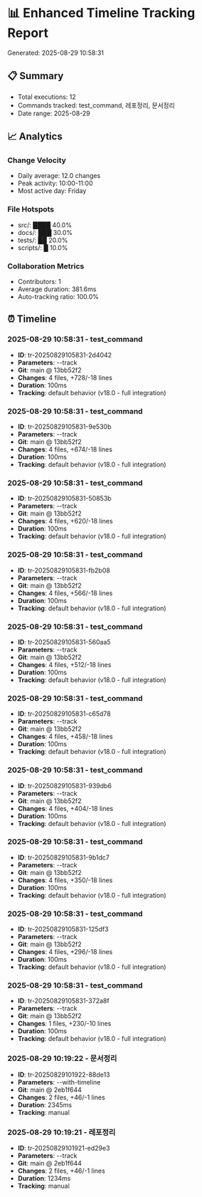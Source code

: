 <!--
@meta
id: document_20250905_1110_timeline-20250829-105831
type: document
scope: operational
status: archived
created: 2025-09-05
updated: 2025-09-05
tags: reports, .claude, tracking, 2025-09, 20250829
related: 
-->

# 📊 Enhanced Timeline Tracking Report
Generated: 2025-08-29 10:58:31

## 📋 Summary
- Total executions: 12
- Commands tracked: test_command, 레포정리, 문서정리
- Date range: 2025-08-29

## 📈 Analytics

### Change Velocity
- Daily average: 12.0 changes
- Peak activity: 10:00-11:00
- Most active day: Friday

### File Hotspots
- src/: ████ 40.0%
- docs/: ███ 30.0%
- tests/: ██ 20.0%
- scripts/: █ 10.0%

### Collaboration Metrics
- Contributors: 1
- Average duration: 381.6ms
- Auto-tracking ratio: 100.0%

## ⏰ Timeline

### 2025-08-29 10:58:31 - test_command
- **ID**: tr-20250829105831-2d4042
- **Parameters**: --track
- **Git**: main @ 13bb52f2
- **Changes**: 4 files, +728/-18 lines
- **Duration**: 100ms
- **Tracking**: default behavior (v18.0 - full integration)

### 2025-08-29 10:58:31 - test_command
- **ID**: tr-20250829105831-9e530b
- **Parameters**: --track
- **Git**: main @ 13bb52f2
- **Changes**: 4 files, +674/-18 lines
- **Duration**: 100ms
- **Tracking**: default behavior (v18.0 - full integration)

### 2025-08-29 10:58:31 - test_command
- **ID**: tr-20250829105831-50853b
- **Parameters**: --track
- **Git**: main @ 13bb52f2
- **Changes**: 4 files, +620/-18 lines
- **Duration**: 100ms
- **Tracking**: default behavior (v18.0 - full integration)

### 2025-08-29 10:58:31 - test_command
- **ID**: tr-20250829105831-fb2b08
- **Parameters**: --track
- **Git**: main @ 13bb52f2
- **Changes**: 4 files, +566/-18 lines
- **Duration**: 100ms
- **Tracking**: default behavior (v18.0 - full integration)

### 2025-08-29 10:58:31 - test_command
- **ID**: tr-20250829105831-560aa5
- **Parameters**: --track
- **Git**: main @ 13bb52f2
- **Changes**: 4 files, +512/-18 lines
- **Duration**: 100ms
- **Tracking**: default behavior (v18.0 - full integration)

### 2025-08-29 10:58:31 - test_command
- **ID**: tr-20250829105831-c65d78
- **Parameters**: --track
- **Git**: main @ 13bb52f2
- **Changes**: 4 files, +458/-18 lines
- **Duration**: 100ms
- **Tracking**: default behavior (v18.0 - full integration)

### 2025-08-29 10:58:31 - test_command
- **ID**: tr-20250829105831-939db6
- **Parameters**: --track
- **Git**: main @ 13bb52f2
- **Changes**: 4 files, +404/-18 lines
- **Duration**: 100ms
- **Tracking**: default behavior (v18.0 - full integration)

### 2025-08-29 10:58:31 - test_command
- **ID**: tr-20250829105831-9b1dc7
- **Parameters**: --track
- **Git**: main @ 13bb52f2
- **Changes**: 4 files, +350/-18 lines
- **Duration**: 100ms
- **Tracking**: default behavior (v18.0 - full integration)

### 2025-08-29 10:58:31 - test_command
- **ID**: tr-20250829105831-125df3
- **Parameters**: --track
- **Git**: main @ 13bb52f2
- **Changes**: 4 files, +296/-18 lines
- **Duration**: 100ms
- **Tracking**: default behavior (v18.0 - full integration)

### 2025-08-29 10:58:31 - test_command
- **ID**: tr-20250829105831-372a8f
- **Parameters**: --track
- **Git**: main @ 13bb52f2
- **Changes**: 1 files, +230/-10 lines
- **Duration**: 100ms
- **Tracking**: default behavior (v18.0 - full integration)

### 2025-08-29 10:19:22 - 문서정리
- **ID**: tr-20250829101922-88de13
- **Parameters**: --with-timeline
- **Git**: main @ 2eb1f644
- **Changes**: 2 files, +46/-1 lines
- **Duration**: 2345ms
- **Tracking**: manual

### 2025-08-29 10:19:21 - 레포정리
- **ID**: tr-20250829101921-ed29e3
- **Parameters**: --track
- **Git**: main @ 2eb1f644
- **Changes**: 2 files, +46/-1 lines
- **Duration**: 1234ms
- **Tracking**: manual
